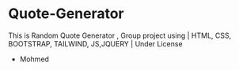 # Quote-Generator
This is Random Quote Generator , Group project using | HTML, CSS, BOOTSTRAP, TAILWIND, JS,JQUERY | Under License

<ul>
  <li><a>Mohmed</a></li>
 </ul>

